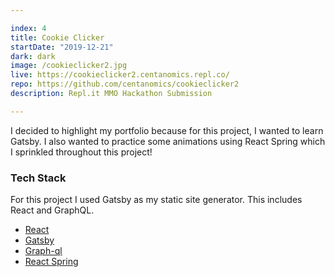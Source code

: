 ```yaml
---

index: 4
title: Cookie Clicker
startDate: "2019-12-21"
dark: dark
image: /cookieclicker2.jpg
live: https://cookieclicker2.centanomics.repl.co/
repo: https://github.com/centanomics/cookieclicker2
description: Repl.it MMO Hackathon Submission

---
```


I decided to highlight my portfolio because for this project, I wanted to learn Gatsby. I also wanted to practice some animations using React Spring which I sprinkled throughout this project!

### Tech Stack

For this project I used Gatsby as my static site generator. This includes React and GraphQL.

- [React](https://reactjs.org/)
- [Gatsby](https://www.gatsbyjs.org/)
- [Graph-ql](https://graphql.org/)
- [React Spring](https://www.react-spring.io/)
